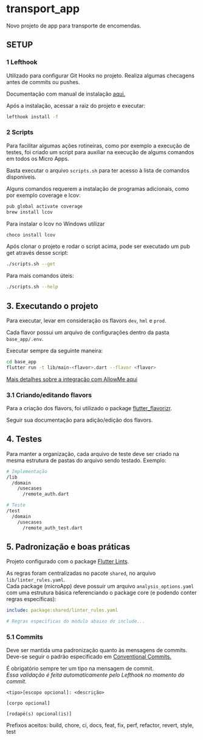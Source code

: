 # transport_app

Novo projeto de app para transporte de encomendas.

## SETUP


### 1 Lefthook

Utilizado para configurar Git Hooks no projeto. Realiza algumas checagens antes de commits ou pushes.

Documentação com manual de instalação [aqui.](https://github.com/evilmartians/lefthook/blob/master/docs/full_guide.md)

Após a instalação, acessar a raiz do projeto e executar:

```bash
lefthook install -f
```

### 2 Scripts

Para facilitar algumas ações rotineiras, como por exemplo a execução de testes, foi criado um script para auxiliar na execução de algums comandos em todos os Micro Apps.

Basta executar o arquivo `scripts.sh` para ter acesso à lista de comandos disponíveis.

Alguns comandos requerem a instalação de programas adicionais, como por exemplo coverage e lcov:

```bash
pub global activate coverage
brew install lcov
```

Para instalar o lcov no Windows utilizar

```bash
choco install lcov
```

Após clonar o projeto e rodar o script acima, pode ser executado um pub get através desse script:

```bash
./scripts.sh --get
```

Para mais comandos úteis:
```bash
./scripts.sh --help
```

## **3. Executando o projeto**

Para executar, levar em consideração os flavors `dev`, `hml` e `prod`.  

Cada flavor possui um arquivo de configurações dentro da pasta `base_app/.env`.  

Executar sempre da seguinte maneira:  

```bash
cd base_app
flutter run -t lib/main-<flavor>.dart --flavor <flavor> 
```

[Mais detalhes sobre a integração com AllowMe aqui](flutter_allowme_plugin/README.md)

### 3.1 Criando/editando flavors

Para a criação dos flavors, foi utilizado o package [flutter_flavorizr](https://github.com/AngeloAvv/flutter_flavorizr).

Seguir sua documentação para adição/edição dos flavors.


## **4. Testes**

Para manter a organização, cada arquivo de teste deve ser criado na mesma estrutura de pastas do arquivo sendo testado. Exemplo:

```bash
# Implementação
/lib
  /domain
    /usecases
      /remote_auth.dart

# Teste
/test
  /domain
    /usecases
      /remote_auth_test.dart
```

## **5. Padronização e boas práticas**

Projeto configurado com o package [Flutter Lints](https://pub.dev/packages/flutter_lints).

As regras foram centralizadas no pacote `shared`, no arquivo `lib/linter_rules.yaml`.  
Cada package (microApp) deve possuir um arquivo `analysis_options.yaml` com uma estrutura básica referenciando o package core (e podendo conter regras específicas):

```yaml
include: package:shared/linter_rules.yaml

# Regras específicas do módulo abaixo do include...
```

### 5.1 Commits

Deve ser mantida uma padronização quanto às mensagens de commits. Deve-se seguir o padrão especificado em [Conventional Commits.](https://www.conventionalcommits.org/pt-br/v1.0.0/)

É obrigatório sempre ter um tipo na mensagem de commit.  
*Essa validação é feita automaticamente pelo Lefthook no momento do commit.*

```
<tipo>[escopo opcional]: <descrição>

[corpo opcional]

[rodapé(s) opcional(is)]
```

Prefixos aceitos: build, chore, ci, docs, feat, fix, perf, refactor, revert, style, test